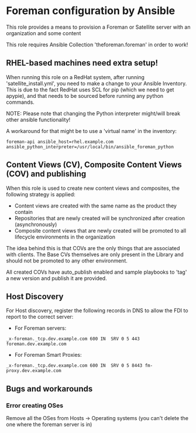 # Foreman configuration by Ansible
This role provides a means to provision a Foreman or Satellite server with an organization and some content

This role requires Ansible Collection 'theforeman.foreman' in order to work!

## RHEL-based machines need extra setup!
When running this role on a RedHat system, after running 'satellite_install.yml', you need to make a change to your Ansible Inventory. This is due to the fact RedHat uses SCL for pip (which we need to get apypie), and that needs to be sourced before running any python commands.

NOTE: Please note that changing the Python interpreter might/will break other
ansible functionality!

A workaround for that might be to use a 'virtual name' in the inventory:

```
foreman-api ansible_host=rhel.example.com ansible_python_interpreter=/usr/local/bin/ansible_foreman_python
```

## Content Views (CV), Composite Content Views (COV) and publishing
When this role is used to create new content views and composites, the following strategy is applied:

* Content views are created with the same name as the product they contain
* Repositories that are newly created will be synchronized after creation (asynchronously)
* Composite content views that are newly created will be promoted to all lifecycle environments in the organization

The idea behind this is that COVs are the only things that are associated with clients. The Base CVs themselves are only present in the Library and should not be promoted to any other environment.

All created COVs have auto_publish enabled and sample playbooks to 'tag' a new version and publish it are provided.

## Host Discovery
For Host discovery, register the following records in DNS to allow the FDI to report to the correct server:

* For Foreman servers:
```
_x-foreman._tcp.dev.example.com 600 IN  SRV 0 5 443 foreman.dev.example.com
```

* For Foreman Smart Proxies:
```
_x-foreman._tcp.dev.example.com 600 IN  SRV 0 5 8443 fm-proxy.dev.example.com
```

## Bugs and workarounds
### Error creating OSes
Remove all the OSes from Hosts -> Operating systems (you can't delete the one where the foreman server is in)
